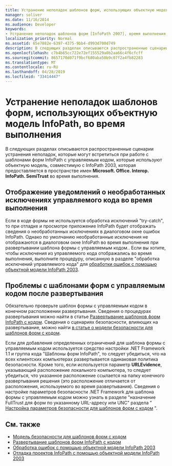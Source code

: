 ```yaml
---
title: Устранение неполадок шаблонов форм, использующих объектную модель InfoPath, во время выполнения
manager: soliver
ms.date: 11/16/2014
ms.audience: Developer
keywords:
- Устранение неполадок шаблонов форм [InfoPath 2007], время выполнения, шаблоны форм, совместимые с InfoPath 2003, устранение неполадок во время выполнения
localization_priority: Normal
ms.assetid: 65e7882e-6397-4375-9bb4-d993d700d749
description: В следующих разделах описываются распространенные сценарии устранения неполадок, которые могут встретиться при работе с шаблонами форм InfoPath с управляемым кодом, которые используют объектную модель, совместимую с InfoPath 2003, которая предоставляется в пространстве имен Microsoft. Office. Interop. InfoPath. SemiTrust во время выполнения.
ms.openlocfilehash: c7b4b65cc722e72ef155529a0b2aa66c4f6cfcff
ms.sourcegitcommit: 8657170d071f9bcf680aba50b9c07f2a4fb82283
ms.translationtype: MT
ms.contentlocale: ru-RU
ms.lasthandoff: 04/28/2019
ms.locfileid: "33414447"
---
```

# <a name="troubleshoot-form-templates-that-use-the-infopath-object-model-at-run-time"></a>Устранение неполадок шаблонов форм, использующих объектную модель InfoPath, во время выполнения

В следующих разделах описываются распространенные сценарии устранения неполадок, которые могут встретиться при работе с шаблонами форм InfoPath с управляемым кодом, которые используют объектную модель, совместимую с InfoPath 2003, которая предоставляется в пространстве имен **Microsoft. Office. Interop. InfoPath. SemiTrust** во время выполнения. 
  
## <a name="display-notifications-for-unhandled-managed-code-exceptions-at-run-time"></a>Отображение уведомлений о необработанных исключениях управляемого кода во время выполнения

Если в коде формы не используется обработка исключений "try-catch", то при отладке и просмотре приложение InfoPath будет отображать сведения о необработанных исключениях в диалоговом окне ошибок InfoPath. Однако по умолчанию необработанные исключения не отображаются в диалоговом окне InfoPath во время выполнения при развертывании шаблона формы с управляемым кодом.. Если вы хотите, чтобы исключения из управляемого кода отображались во время выполнения, выполните процедуру, описанную в разделе "обработка исключений управляемого кода" для [обработки ошибок с помощью объектной модели InfoPath 2003](how-to-handle-errors-using-the-infopath-2003-object-model.md).
  
## <a name="problems-with-managed-code-form-templates-after-deployment"></a>Проблемы с шаблонами форм с управляемым кодом после развертывания

Обязательно проверьте шаблон формы с управляемым кодом в конечном расположении развертывания. Сведения о процедурах развертывания можно найти в статье [Развертывание шаблонов форм InfoPath с кодом](how-to-deploy-infopath-form-templates-with-code.md). Сведения о сценариях безопасности, влияющих на развертывание, можно найти [в статье о модели безопасности для шаблонов форм с кодом](about-the-security-model-for-form-templates-with-code.md).
  
Если для добавления определенных ограничений для шаблона формы с управляемым кодом используется средство настройки .NET Framework 1.1 и группа кода "Шаблоны форм InfoPath", то следует убедиться, что на всех клиентских компьютерах развертывается одинаковая политика безопасности. Кроме того, если используется параметр **URLEvidence**, указывающий расположение локального компьютера, то следует убедиться, что указанное расположение ссылается на папку конечного развертывания решения (это расположение отличается от расположения, используемого во время развертывания). Сведения о настройке параметров безопасности .NET Framework для шаблона формы с управляемым кодом можно узнать в разделе "назначение FullTrust для форм по указанному URL-адресу или UNC" раздела " [Настройка параметров безопасности для шаблонов форм с кодом](how-to-configure-security-settings-for-form-templates-with-code.md) ". 
  
## <a name="see-also"></a>См. также

- [Модель безопасности для шаблонов форм с кодом](about-the-security-model-for-form-templates-with-code.md)
- [Развертывание шаблонов форм InfoPath с кодом](how-to-deploy-infopath-form-templates-with-code.md)
- [Обработка ошибок с помощью объектной модели InfoPath 2003](how-to-handle-errors-using-the-infopath-2003-object-model.md)
- [Отладка проектов InfoPath с помощью объектной модели InfoPath 2003](how-to-debug-infopath-projects-using-the-infopath-2003-object-model.md)

